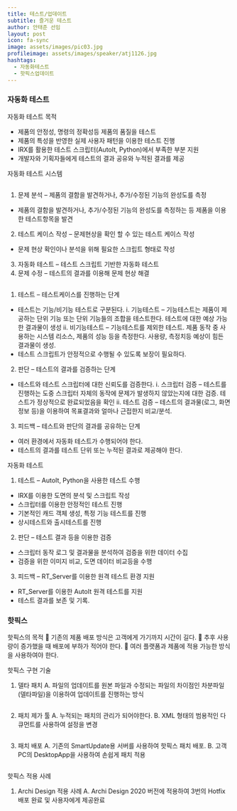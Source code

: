 ```yaml
---
title: 테스트/업데이트
subtitle: 즐거운 테스트
author: 안태준 선임
layout: post
icon: fa-sync
image: assets/images/pic03.jpg
profileimage: assets/images/speaker/atj1126.jpg
hashtags: 
  - 자동화테스트
  - 핫픽스업데이트
---
```


### 자동화 테스트

자동화 테스트 목적  
-	제품의 안정성, 명령의 정확성등 제품의 품질을 테스트  
-	제품의 특성을 반영한 실제 사용자 패턴을 이용한 테스트 진행  
-	IRX를 활용한 테스트 스크립터(AutoIt, Python)에서 부족한 부분 지원  
-	개발자와 기획자들에게 테스트의 결과 공유와 누적된 결과를 제공  

자동화 테스트 시스템

<span class="image centered"><img src="{{ 'assets/images/post/atj1126/pic_01.png' | relative_url }}" alt="" /></span>

1.	문제 분석 – 제품의 결함을 발견하거나, 추가/수정된 기능의 완성도를 측정  
-	제품의 결함을 발견하거나, 추가/수정된 기능의 완성도를 측정하는 등 제품을 이용한 테스트항목을 발견  
2.	테스트 케이스 작성 – 문제현상을 확인 할 수 있는 테스트 케이스 작성  
-	문제 현상 확인이나 분석을 위해 필요한 스크립트 형태로 작성  
3.	자동화 테스트 – 테스트 스크립트 기반한 자동화 테스트  
4.	문제 수정 – 테스트의 결과를 이용해 문제 현상 해결  

<span class="image centered"><img src="{{ 'assets/images/post/atj1126/pic_02.png' | relative_url }}" alt="" /></span>

1.	테스트 – 테스트케이스를 진행하는 단계
-	테스트는 기능/비기능 테스트로 구분된다.
i.	기능테스트 – 기능테스트는 제품이 제공하는 단위 기능 또는 단위 기능들의 조합을 테스트한다. 테스트에 대한 예상 가능한 결과물이 생성
ii.	비기능테스트 – 기능테스트를 제외한 테스트. 제품 동작 중 사용하는 시스템 리소스, 제품의 성능 등을 측정한다. 사용량, 측정치등 예상이 힘든 결과물이 생성.
-	테스트 스크립트가 안정적으로 수행될 수 있도록 보장이 필요하다.
2.	판단 – 테스트의 결과를 검증하는 단계
-	테스트와 테스트 스크립터에 대한 신뢰도를 검증한다.
i.	스크립터 검증 – 테스트를 진행하는 도중 스크립터 자체의 동작에 문제가 발생하지 않았는지에 대한 검증. 테스트가 정상적으로 완료되었음을 확인
ii.	테스트 검증 – 테스트의 결과물(로그, 화면정보 등)을 이용하여 목표결과와 얼마나 근접한지 비교/분석.
3.	피드백 – 테스트와 판단의 결과를 공유하는 단계
-	여러 환경에서 자동화 테스트가 수행되어야 한다.
-	테스트의 결과를 테스트 단위 또는 누적된 결과로 제공해야 한다.

자동화 테스트
1.	테스트 – AutoIt, Python을 사용한 테스트 수행
-	IRX를 이용한 도면의 분석 및 스크립트 작성
-	스크립터를 이용한 안정적인 테스트 진행
-	기본적인 캐드 객체 생성, 특정 기능 테스트를 진행
-	상시테스트와 출시테스트를 진행
2.	판단 – 테스트 결과 등을 이용한 검증
-	스크립터 동작 로그 및 결과물을 분석하여 검증을 위한 데이터 수집
-	검증을 위한 이미지 비교, 도면 데이터 비교등을 수행
3.	피드백 – RT_Server를 이용한 원격 테스트 환경 지원
-	RT_Server를 이용한 AutoIt 원격 테스트를 지원
-	테스트 결과를 보존 및 기록.

### 핫픽스

핫픽스의 목적
	기존의 제품 배포 방식은 고객에게 가기까지 시간이 길다.
	추후 사용량이 증가했을 때 배포에 부하가 적어야 한다.
	여러 플랫폼과 제품에 적용 가능한 방식을 사용하여야 한다.

핫픽스 구현 기술
1.	델타 패치
A.	파일의 업데이트를 원본 파일과 수정되는 파일의 차이점인 차분파일(델타파일)을 이용하여 업데이트를 진행하는 방식

<span class="image centered"><img src="{{ 'assets/images/post/atj1126/pic_03.jpg' | relative_url }}" alt="" /></span>

2.	패치 제가 툴
A.	누적되는 패치의 관리가 되어야한다.
B.	XML 형태의 범용적인 다큐먼트를 사용하여 설정을 변경

<span class="image centered"><img src="{{ 'assets/images/post/atj1126/pic_04.png' | relative_url }}" alt="" /></span>

3.	패치 배포
A.	기존의 SmartUpdate용 서버를 사용하여 핫픽스 패치 배포.
B.	고객 PC의 DesktopApp을 사용하여 손쉽게 패치 적용

<span class="image centered"><img src="{{ 'assets/images/post/atj1126/pic_05.png' | relative_url }}" alt="" /></span>

핫픽스 적용 사례
1.	Archi Design 적용 사례
A.	Archi Design 2020 버전에 적용하여 3번의 Hotfix 배포 완료 및 사용자에게 제공완료
